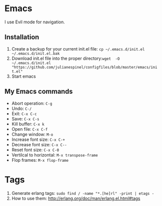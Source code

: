 # Emacs

I use Evil mode for navigation.

## Installation

1. Create a backup for your current init.el file: `cp ~/.emacs.d/init.el ~/.emacs.d/init.el.bak`
1. Download init.el file into the proper directory:`wget  -O ~/.emacs.d/init.el "https://github.com/julianespinel/configfiles/blob/master/emacs/init.el"`
1. Start emacs

## My Emacs commands

* Abort operation: `C-g`
* Undo: `C-/`
* Exit: `C-x C-c`
* Save: `C-x C-s`
* Kill buffer: `C-x k`
* Open file: `C-x C-f`
* Change window: `M-o`
* Increase font size: `C-x C-+`
* Decrease font size: `C-x C--`
* Reset font size: `C-x C-0`
* Vertilcal to horizontal: `M-x transpose-frame`
* Flop frames: `M-x flop-frame`

# Tags

1. Generate erlang tags: `sudo find / -name "*.[he]rl" -print | etags -`
1. How to use them: http://erlang.org/doc/man/erlang.el.html#tags
